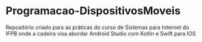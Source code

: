 # Programacao-DispositivosMoveis
 Repositório criado para as práticas do curso de Sistemas para Internet do IFPB onde a cadeira visa abordar Android Studio com Kotlin e  Swift para IOS
